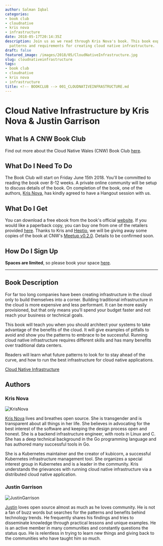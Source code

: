 ```yaml
---
author: Salman Iqbal
categories:
- book club
- cloudnative
- kris nova
- infrastructure
date: 2018-05-17T20:14:35Z
description: Join us as we read through Kris Nova's book. This book explains the practices,
  patterns and requirements for creating cloud native infrastructure.
draft: false
featured_image: /images/2018/05/CloudNativeInfrastructure.jpg
slug: cloudnativeinfrastructure
tags:
- book club
- cloudnative
- kris nova
- infrastructure
title: <!-- BOOKCLUB --> 001_CLOUDNATIVEINFRASTRUCTURE.md
---
```


# Cloud Native Infrastructure by Kris Nova & Justin Garrison

## What Is A CNW Book Club

Find out more about the Cloud Native Wales (CNW) Book Club [here](https://blog.cloudnativewales.io/bookclub).

## What Do I Need To Do

The Book Club will start on Friday June 15th 2018.  You'll be committed to reading the book over 8-12 weeks.  A private online community will be setup to discuss details of the book. On completion of the book, one of the authors, [Kris Nova](https://twitter.com/krisnova), has kindly agreed to have a Hangout session with us.

## What Do I Get

You can download a free ebook from the book's official [website](https://www.cnibook.info/). If you would like a paperback copy, you can buy one from one of the retailers provided [here](https://www.cnibook.info/). Thanks to Kris and [Heptio](https://twitter.com/heptio), we will be giving away some copies of the book at CNW's [Meetup v0.2.0](https://www.meetup.com/Cloud-Native-Wales/events/lxwbppyxjbsb/). Details to be confirmed soon.

## How Do I Sign Up

**Spaces are limited**, so please book your space [here](https://www.eventbrite.co.uk/e/cnw-book-club-cloud-native-infrastructure-by-kris-nova-tickets-46200822905).

---

## Book Description

For far too long companies have been creating infrastructure in the cloud only to build themselves into a corner. Building traditional infrastructure in the cloud is more expensive and less performant. It can be more easily provisioned, but that only means you’ll spend your budget faster and not reach your business or technical goals.

This book will teach you when you should architect your systems to take advantage of the benefits of the cloud. It will give examples of pitfalls to avoid and show you the patterns to embrace to be successful. Running cloud native infrastructure requires different skills and has many benefits over traditional data centers.

Readers will learn what future patterns to look for to stay ahead of the curve, and how to run the best infrastructure for cloud native applications.

[Cloud Native Infrastructure](https://www.cnibook.info/)

## Authors

### Kris Nova

![KrisNova](/images/2018/05/KrisNova-1.png)

[Kris Nova](https://twitter.com/krisnova) lives and breathes open source. She is transgender and is transparent about all things in her life. She believes in advocating for the best interest of the software and keeping the design process open and honest. She is a backend infrastructure engineer, with roots in Linux and C. She has a deep technical background in the Go programming language and has authored many successful tools in Go.

She is a Kubernetes maintainer and the creator of kubicorn, a successful Kubernetes infrastructure management tool. She organizes a special interest group in Kubernetes and is a leader in the community. Kris understands the grievances with running cloud native infrastructure via a distributed cloud native application.

### Justin Garrison

![JustinGarrison](/images/2018/05/JustinGarrison-1.jpeg)

[Justin](https://twitter.com/rothgar) loves open source almost as much as he loves community. He is not a fan of buzz words but searches for the patterns and benefits behind technology trends. He frequently shares his findings and tries to disseminate knowledge through practical lessons and unique examples. He is an active member in many communities and constantly questions the status quo. He is relentless in trying to learn new things and giving back to the communities who have taught him so much.